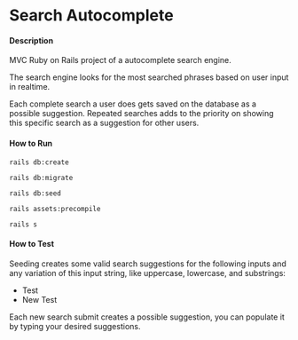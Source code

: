 
# Search Autocomplete

#### Description

MVC Ruby on Rails project of a autocomplete search engine.

The search engine looks for the most searched phrases based on user input in realtime.

Each complete search a user does gets saved on the database as a possible suggestion. Repeated searches adds to the priority on showing this specific search as a suggestion for other users.

#### How to Run

`rails db:create`

`rails db:migrate`

`rails db:seed`

`rails assets:precompile`

`rails s`

#### How to Test

Seeding creates some valid search suggestions for the following inputs and any variation of this input string, like uppercase, lowercase, and substrings:

- Test
- New Test

Each new search submit creates a possible suggestion, you can populate it by typing your desired suggestions.
